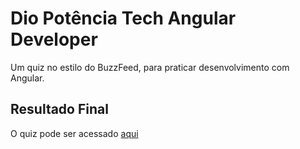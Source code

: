 # Dio Potência Tech Angular Developer

Um quiz no estilo do BuzzFeed, para praticar desenvolvimento com Angular.

## Resultado Final

O quiz pode ser acessado [aqui](https://igormsoares.github.io/dio-angular-quiz/)
